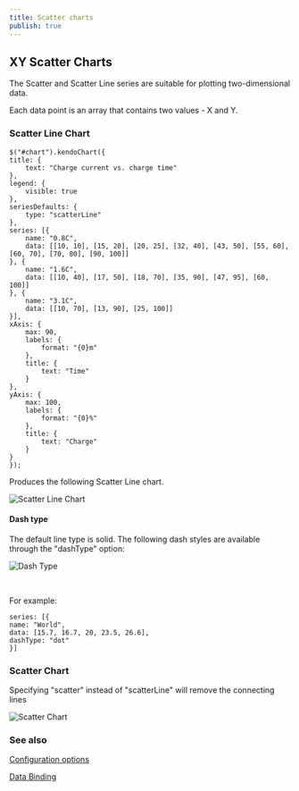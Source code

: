 ```yaml
---
title: Scatter charts
publish: true
---
```


## XY Scatter Charts

The Scatter and Scatter Line series are suitable for plotting two-dimensional data.

Each data point is an array that contains two values - X and Y.

### Scatter Line Chart 
 
    $("#chart").kendoChart({
    title: {
        text: "Charge current vs. charge time"
    },
    legend: {
        visible: true
    },
    seriesDefaults: {
        type: "scatterLine"
    },
    series: [{
        name: "0.8C",
        data: [[10, 10], [15, 20], [20, 25], [32, 40], [43, 50], [55, 60], [60, 70], [70, 80], [90, 100]]
    }, {
        name: "1.6C",
        data: [[10, 40], [17, 50], [18, 70], [35, 90], [47, 95], [60, 100]]
    }, {
        name: "3.1C",
        data: [[10, 70], [13, 90], [25, 100]]
    }],
    xAxis: {
        max: 90,
        labels: {
            format: "{0}m"
        },
        title: {
            text: "Time"
        }
    },
    yAxis: {
        max: 100,
        labels: {
            format: "{0}%"
        },
        title: {
            text: "Charge"
        }
    }
    });
     

Produces the following Scatter Line chart.

 ![Scatter Line Chart](/Libraries/Documentation/chart-scatter-line.sflb.ashx) 

#### Dash type

The default line type is solid. The following dash styles are available through the "dashType" option: 

![Dash Type](/Libraries/Documentation/chart-dash-type_1.sflb.ashx)

&nbsp;

For example:
 
    series: [{
    name: "World",
    data: [15.7, 16.7, 20, 23.5, 26.6],
    dashType: "dot"
    }]
     

### Scatter Chart 

Specifying "scatter" instead of "scatterLine" will remove the connecting lines

![Scatter Chart](/Libraries/Documentation/chart-scatter.sflb.ashx) 

### See also

[Configuration options
](/documentation/dataviz/chart/configuration.aspx) 

[Data Binding](/documentation/dataviz/chart/data-binding.aspx)